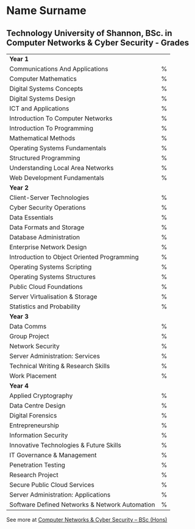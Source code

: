 # Name Surname

## Technology University of Shannon, BSc. in Computer Networks & Cyber Security - Grades

|                                                |   |
|------------------------------------------------|---|
| **Year 1**                                     |   |
| Communications And Applications                | % |
| Computer Mathematics                           | % |
| Digital Systems Concepts                       | % |
| Digital Systems Design                         | % |
| ICT and Applications                           | % |
| Introduction To Computer Networks              | % |
| Introduction To Programming                    | % |
| Mathematical Methods                           | % |
| Operating Systems Fundamentals                 | % |
| Structured Programming                         | % |
| Understanding Local Area Networks              | % |
| Web Development Fundamentals                   | % |
| **Year 2**                                     |   |
| Client-Server Technologies                     | % |
| Cyber Security Operations                      | % |
| Data Essentials                                | % |
| Data Formats and Storage                       | % |
| Database Administration                        | % |
| Enterprise Network Design                      | % |
| Introduction to Object Oriented Programming    | % |
| Operating Systems Scripting                    | % |
| Operating Systems Structures                   | % |
| Public Cloud Foundations                       | % |
| Server Virtualisation & Storage                | % |
| Statistics and Probability                     | % |
| **Year 3**                                     |   |
| Data Comms                                     | % |
| Group Project                                  | % |
| Network Security                               | % |
| Server Administration: Services                | % |
| Technical Writing & Research Skills            | % |
| Work Placement                                 | % |
| **Year 4**                                     |   |
| Applied Cryptography                           | % |
| Data Centre Design                             | % |
| Digital Forensics                              | % |
| Entrepreneurship                               | % |
| Information Security                           | % |
| Innovative Technologies & Future Skills        | % |
| IT Governance & Management                     | % |
| Penetration Testing                            | % |
| Research Project                               | % |
| Secure Public Cloud Services                   | % |
| Server Administration: Applications            | % |
| Software Defined Networks & Network Automation | % |

See more at [Computer Networks & Cyber Security – BSc (Hons)](https://tus.ie/courses/us827/ "Computer Networks & Cyber Security – BSc (Hons)")
